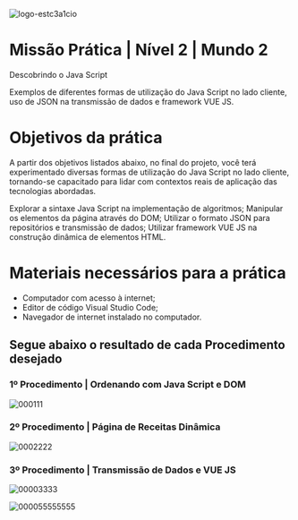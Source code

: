

![logo-estc3a1cio](https://github.com/Tiagotjp/Trabalho-Mundo-2-2/assets/132152335/b59422b3-60e4-4ad1-93f8-c6e8076ba728)




# Missão Prática | Nível 2 | Mundo 2

 Descobrindo o Java Script

Exemplos de diferentes formas de utilização do Java Script no lado cliente, uso
de JSON na transmissão de dados e framework VUE JS.

# Objetivos da prática

A partir dos objetivos listados abaixo, no final do projeto, você terá
experimentado diversas formas de utilização do Java Script no lado cliente,
tornando-se capacitado para lidar com contextos reais de aplicação das
tecnologias abordadas.

Explorar a sintaxe Java Script na implementação de algoritmos;
Manipular os elementos da página através do DOM;
Utilizar o formato JSON para repositórios e transmissão de dados;
Utilizar framework VUE JS na construção dinâmica de elementos HTML.

# Materiais necessários para a prática

* Computador com acesso à internet;
* Editor de código Visual Studio Code;
* Navegador de internet instalado no computador.

## Segue abaixo o resultado de cada Procedimento desejado


### 1º Procedimento | Ordenando com Java Script e DOM

![000111](https://github.com/Tiagotjp/Trabalho-Mundo-2-2/assets/132152335/cdf22684-58f4-4004-8244-fda184750551)


### 2º Procedimento | Página de Receitas Dinâmica

![0002222](https://github.com/Tiagotjp/Trabalho-Mundo-2-2/assets/132152335/a3e87bc2-730c-40a3-bf75-f232ffb24120)


### 3º Procedimento | Transmissão de Dados e VUE JS

![00003333](https://github.com/Tiagotjp/Trabalho-Mundo-2-2/assets/132152335/3a9fd530-597c-4e1c-947b-7ede49465d29)



![000055555555](https://github.com/Tiagotjp/Trabalho-Mundo-2-2/assets/132152335/4eb2cef1-904d-45e5-b0c1-94436fe68f22)




